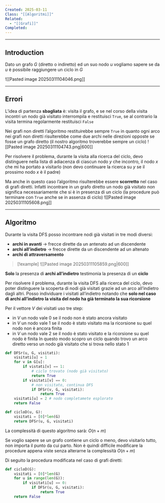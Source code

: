 ```yaml
---
Created: 2025-03-11
Class: "[[Algoritmi]]"
Related:
  - "[[Grafi]]"
Completed:
---
```

---
## Introduction
Dato un grafo $G$ (diretto o indiretto) ed un suo nodo $u$ vogliamo sapere se da $u$ è possibile raggiungere un ciclo in $G$

![[Pasted image 20250311104046.png]]

---
## Errori
L’idea di partenza **sbagliata** è: visita il grafo, e se nel corso della visita incontri un nodo già visitato interrompila e restituisci `True`, se al contrario la visita termina regolarmente restituisci `False`

Nei grafi non diretti l’algoritmo restituirebbe sempre `True` in quanto ogni arco nei grafi non diretti risulterebbe come due archi nelle direzioni opposte se fosse un grafo diretto (il nostro algoritmo troverebbe sempre un ciclo)
![[Pasted image 20250311104743.png|600]]

Per risolvere il problema, durante la visita alla ricerca del ciclo, devo distinguere nella lista di adiacenza di ciascun nodo $y$ che incontro, il nodo $x$ che mi ha portato a visitarlo (non devo continuare la ricerca su $y$ se il prossimo nodo $x$ è il padre)

Ma anche in questo caso l’algoritmo risulterebbe essere **scorretto** nel caso di grafi diretti. Infatti incontrare in un grafo diretto un nodo già visitato non significa necessariamente che si è in presenza di un ciclo (la procedure può terminare con `True` anche se in assenza di ciclo)
![[Pasted image 20250311105608.png]]

---
## Algoritmo
Durante la visita DFS posso incontrare nodi già visitati in tre modi diversi:
- **archi in avanti** → frecce dirette da un antenato ad un discendente
- **archi all’indietro** → frecce dirette da un discendente ad un altenato
- **archi di attraversamento**

>[!example]
>![[Pasted image 20250311105859.png|600]]

**Solo** la presenza di **archi all’indietro** testimonia la presenza di un **ciclo**

Per risolvere il problema, durante la visita DFS alla ricerca del ciclo, devo poter distinguere la scoperta di nodi già visitati grazie ad un arco all’indietro dagli altri.
Posso individuare i visitati all’indietro notando che **solo nel caso di archi all’indietro la visita del nodo ha già terminato la sua ricorsione**

Per il vettore $V$ dei visitati uso tre step:
- in $V$ un nodo vale $0$ se il nodo non è stato ancora visitato
- in $V$ un nodo vale $1$ se il nodo è stato visitato ma la ricorsione su quel nodo non è ancora finita
- in $V$ un nodo vale $2$ se il nodo è stato visitato e la ricorsione su quel nodo è finita
In questo modo scopro un ciclo quando trovo un arco diretto verso un nodo già visitato che si trova nello stato $1$

```python
def DFSr(u, G, visitati):
	visitati[u] = 1
	for v in G[u]:
		if vistati[v] == 1:
			# ciclo trovato (nodo già visitato)
			return True
		if visitati[v] == 0:
			# non visitato, continua DFS
			if DFSr(v, G, visitati):
				return True
	visitati[u] = 2 # nodo completamete esplorato
	return False

def cicloD(u, G):
	visitati = [0]*len(G)
	return DFSr(u, G, visitati)
```
La complessità di questo algoritmo sarà: $O(n+m)$

Se voglio sapere se un grafo contiene un ciclo o meno, devo visitarlo tutto, non importa il punto da cui parto. Non è quindi difficile modificare la procedure appena viste senza alterarne la complessità $O(n+m)$

Di seguito la procedura modificata nel caso di grafi diretti:
```python
def cicloD(G):
	visitati = [0]*len(G)
	for u in range(len(G)):
		if visitati[u] == 0:
			if DFSr(u, G, visitati):
				return True
	return False
```
